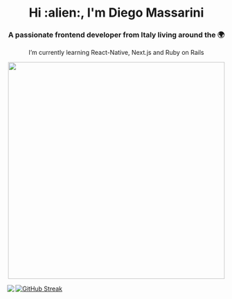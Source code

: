 
<h1 align="center">Hi :alien:, I'm Diego Massarini</h1>
<h3 align="center">A passionate frontend developer from Italy living around the 🌍</h3>
<p align="center">I’m currently learning React-Native, Next.js and Ruby on Rails</p>


<p align="center">
  <img width="500" height="500" src="https://user-images.githubusercontent.com/63283003/147886514-931a0dee-edfb-44f8-a21a-0de272770e88.gif">
</p>


<div >
<img align="left" src ="https://github-readme-stats.vercel.app/api/top-langs/?username=webdiego&layout=compact&langs_count=10&hide=html,shell&bg_color=black">
                                                                                             
[![GitHub Streak](http://github-readme-streak-stats.herokuapp.com?user=webdiego&theme=ayu-light&date_format=M%20j%5B%2C%20Y%5D&background=FFFFFF)](https://git.io/streak-stats)
  </div>
